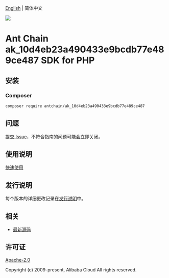 [English](README.md) | 简体中文

![](https://aliyunsdk-pages.alicdn.com/icons/AlibabaCloud.svg)

# Ant Chain ak_10d4eb23a490433e9bcdb77e489ce487 SDK for PHP

## 安装

### Composer

```bash
composer require antchain/ak_10d4eb23a490433e9bcdb77e489ce487
```

## 问题

[提交 Issue](https://github.com/alipay/antchain-openapi-prod-sdk/issues/new)，不符合指南的问题可能会立即关闭。

## 使用说明

[快速使用](https://github.com/alipay/antchain-openapi-prod-sdk)

## 发行说明

每个版本的详细更改记录在[发行说明](./ChangeLog.txt)中。

## 相关

* [最新源码](https://github.com/antchain-openapi-sdk-php)

## 许可证

[Apache-2.0](http://www.apache.org/licenses/LICENSE-2.0)

Copyright (c) 2009-present, Alibaba Cloud All rights reserved.
